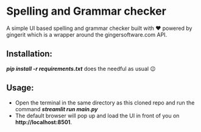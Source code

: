 # Spelling and Grammar checker
A simple UI based spelling and grammar checker built with :heart: powered by gingerit which is a wrapper around the gingersoftware.com API.

## Installation:
***pip install -r requirements.txt*** does the needful as usual :wink:

## Usage:
* Open the terminal in the same directory as this cloned repo and run the command ***streamlit run main.py***
* The default browser will pop up and load the UI in front of you on **http://localhost:8501**.
